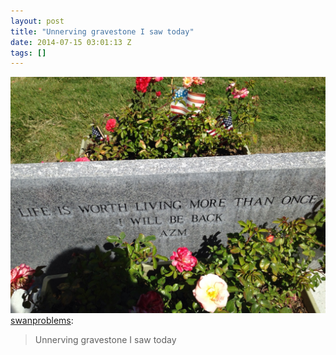 ```yaml
---
layout: post
title: "Unnerving gravestone I saw today"
date: 2014-07-15 03:01:13 Z
tags: []
---
```

![](/media/2014/07/91809081410.jpg)
[swanproblems](http://swanproblems.tumblr.com/post/89299328484/unnerving-gravestone-i-saw-today):

> Unnerving gravestone I saw today

